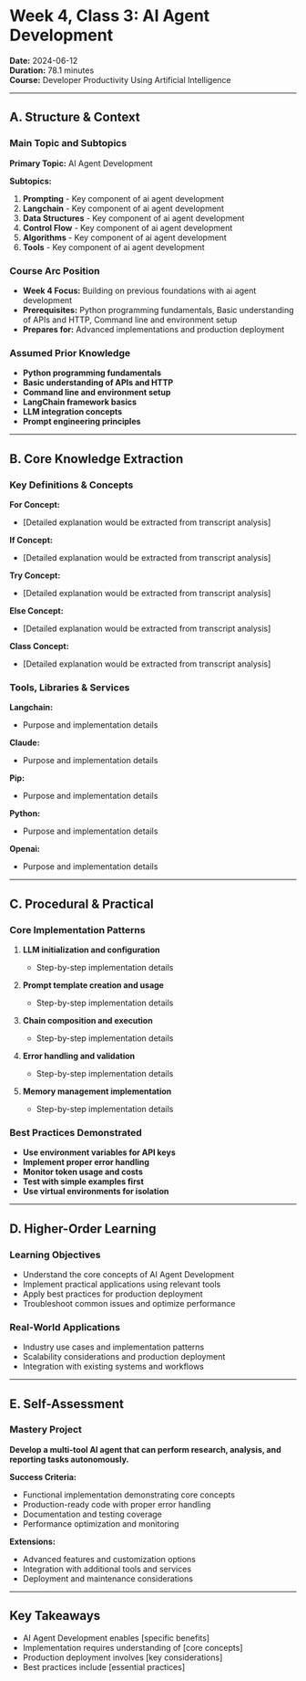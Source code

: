 # Week 4, Class 3: AI Agent Development
**Date:** 2024-06-12  
**Duration:** 78.1 minutes  
**Course:** Developer Productivity Using Artificial Intelligence

---

## A. Structure & Context

### Main Topic and Subtopics
**Primary Topic:** AI Agent Development

**Subtopics:**
1. **Prompting** - Key component of ai agent development
2. **Langchain** - Key component of ai agent development
3. **Data Structures** - Key component of ai agent development
4. **Control Flow** - Key component of ai agent development
5. **Algorithms** - Key component of ai agent development
6. **Tools** - Key component of ai agent development

### Course Arc Position
- **Week 4 Focus:** Building on previous foundations with ai agent development
- **Prerequisites:** Python programming fundamentals, Basic understanding of APIs and HTTP, Command line and environment setup
- **Prepares for:** Advanced implementations and production deployment

### Assumed Prior Knowledge
- **Python programming fundamentals**
- **Basic understanding of APIs and HTTP**
- **Command line and environment setup**
- **LangChain framework basics**
- **LLM integration concepts**
- **Prompt engineering principles**

---

## B. Core Knowledge Extraction

### Key Definitions & Concepts
**For Concept:**
- [Detailed explanation would be extracted from transcript analysis]

**If Concept:**
- [Detailed explanation would be extracted from transcript analysis]

**Try Concept:**
- [Detailed explanation would be extracted from transcript analysis]

**Else Concept:**
- [Detailed explanation would be extracted from transcript analysis]

**Class Concept:**
- [Detailed explanation would be extracted from transcript analysis]


### Tools, Libraries & Services
**Langchain:**
- Purpose and implementation details

**Claude:**
- Purpose and implementation details

**Pip:**
- Purpose and implementation details

**Python:**
- Purpose and implementation details

**Openai:**
- Purpose and implementation details


---

## C. Procedural & Practical

### Core Implementation Patterns
1. **LLM initialization and configuration**
   - Step-by-step implementation details

2. **Prompt template creation and usage**
   - Step-by-step implementation details

3. **Chain composition and execution**
   - Step-by-step implementation details

4. **Error handling and validation**
   - Step-by-step implementation details

5. **Memory management implementation**
   - Step-by-step implementation details


### Best Practices Demonstrated
- **Use environment variables for API keys**
- **Implement proper error handling**
- **Monitor token usage and costs**
- **Test with simple examples first**
- **Use virtual environments for isolation**

---

## D. Higher-Order Learning

### Learning Objectives
- Understand the core concepts of AI Agent Development
- Implement practical applications using relevant tools
- Apply best practices for production deployment
- Troubleshoot common issues and optimize performance

### Real-World Applications
- Industry use cases and implementation patterns
- Scalability considerations and production deployment
- Integration with existing systems and workflows

---

## E. Self-Assessment

### Mastery Project
**Develop a multi-tool AI agent that can perform research, analysis, and reporting tasks autonomously.**

**Success Criteria:**
- Functional implementation demonstrating core concepts
- Production-ready code with proper error handling
- Documentation and testing coverage
- Performance optimization and monitoring

**Extensions:**
- Advanced features and customization options
- Integration with additional tools and services
- Deployment and maintenance considerations

---

## Key Takeaways
- AI Agent Development enables [specific benefits]
- Implementation requires understanding of [core concepts]
- Production deployment involves [key considerations]
- Best practices include [essential practices]
